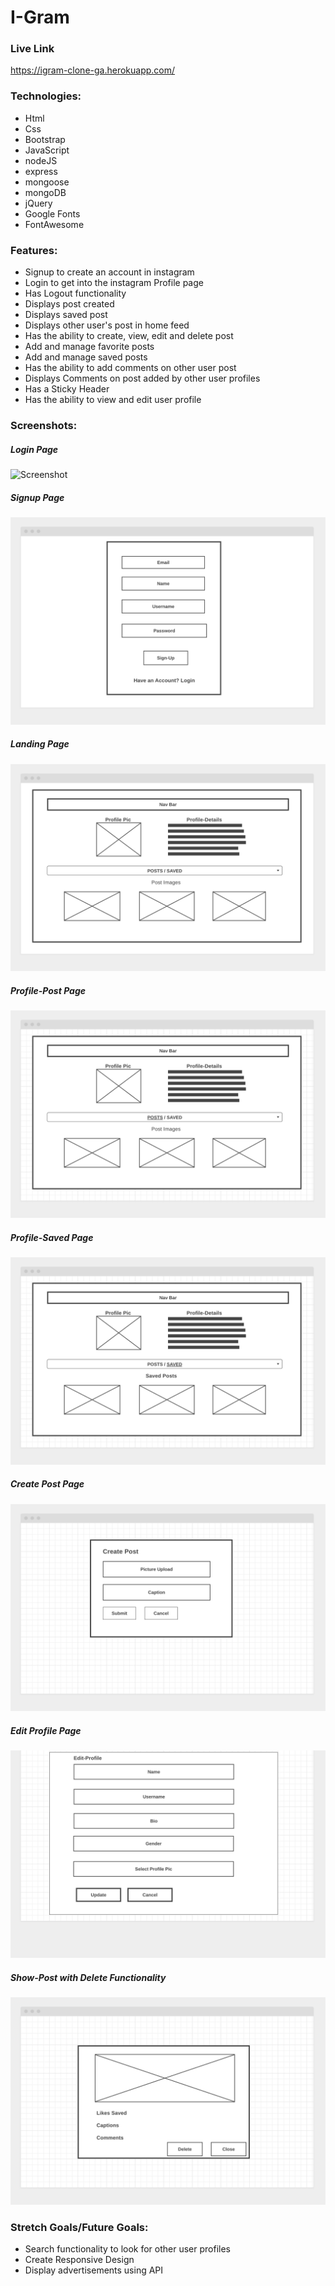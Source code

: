 # I-Gram

### Live Link

https://igram-clone-ga.herokuapp.com/

### Technologies: 

- Html
- Css
- Bootstrap
- JavaScript
- nodeJS
- express
- mongoose
- mongoDB
- jQuery
- Google Fonts
- FontAwesome

### Features:
  - Signup to create an account in instagram
  - Login to get into the instagram Profile page
  - Has Logout functionality
  - Displays post created 
  - Displays saved post
  - Displays other user's post in home feed
  - Has the ability to create, view, edit and delete post
  - Add and manage favorite posts
  - Add and manage saved posts
  - Has the ability to add comments on other user post
  - Displays Comments on post added by other user profiles
  - Has a Sticky Header
  - Has the ability to view and edit user profile

### Screenshots:

##### Login Page

![Screenshot](Igram-Login.png)

##### Signup Page

![Screenshot](Igram-Sign-Up.png)

##### Landing Page

![Screenshot](Igram-Landing.png)

##### Profile-Post Page

![Screenshot](Igram-Profile-Post.png)

##### Profile-Saved Page

![Screenshot](Igram-Profile-Saved.png)

##### Create Post Page

![Screenshot](Igram-Create-Post.png)

##### Edit Profile Page

![Screenshot](Igram-Edit-Profile.png)

##### Show-Post with Delete Functionality

![Screenshot](Igram-Show-Post.png)

### Stretch Goals/Future Goals: 
   - Search functionality to look for other user profiles
   - Create Responsive Design
   - Display advertisements using API

